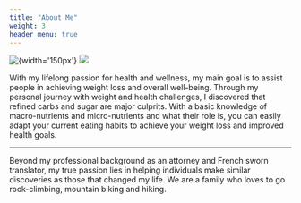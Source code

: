 ```yaml
---
title: "About Me"
weight: 3
header_menu: true
---
```


![](../images/Saranie.jpg "{width='150px'}")
<img src="../images/Saranie.jpg"/>

With my lifelong passion for health and wellness, my main goal is to assist people in achieving weight loss and overall well-being. Through my personal journey with weight and health challenges, I discovered that refined carbs and sugar are major culprits. With a basic knowledge of macro-nutrients and micro-nutrients and what their role is, you can easily adapt your current eating habits to achieve your weight loss and improved health goals.

----

Beyond my professional background as an attorney and French sworn translator, my true passion lies in helping individuals make similar discoveries as those that changed my life.
We are a family who loves to go rock-climbing, mountain biking and hiking.